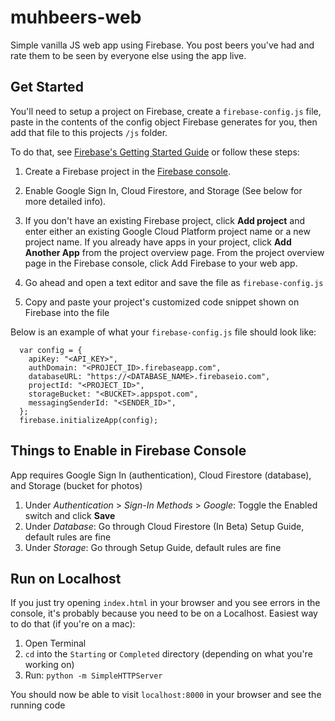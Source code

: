 
# muhbeers-web
 Simple vanilla JS web app using Firebase. You post beers you've had and rate them to be seen by everyone else using the app live.


## Get Started
You'll need to setup a project on Firebase, create a `firebase-config.js` file, paste in the contents of the config object Firebase generates for you, then add that file to this projects `/js` folder.

To do that, see [Firebase's Getting Started Guide](https://firebase.google.com/docs/web/setup) or follow these steps:

1) Create a Firebase project in the [Firebase console](https://console.firebase.google.com/).

2) Enable Google Sign In, Cloud Firestore, and Storage (See below for more detailed info).

3) If you don't have an existing Firebase project, click **Add project** and enter either an existing Google Cloud Platform project name or a new project name.
If you already have apps in your project, click **Add Another App** from the project overview page.
From the project overview page in the Firebase console, click Add Firebase to your web app.

4) Go ahead and open a text editor and save the file as `firebase-config.js`

5) Copy and paste your project's customized code snippet shown on Firebase into the file

Below is an example of what your `firebase-config.js` file should look like:

```
  var config = {
    apiKey: "<API_KEY>",
    authDomain: "<PROJECT_ID>.firebaseapp.com",
    databaseURL: "https://<DATABASE_NAME>.firebaseio.com",
    projectId: "<PROJECT_ID>",
    storageBucket: "<BUCKET>.appspot.com",
    messagingSenderId: "<SENDER_ID>",
  };
  firebase.initializeApp(config);
  ```

## Things to Enable in Firebase Console
App requires Google Sign In (authentication), Cloud Firestore (database), and Storage (bucket for photos)

1) Under *Authentication* > *Sign-In Methods* > *Google*: Toggle the Enabled switch and click **Save**
2) Under *Database*: Go through Cloud Firestore (In Beta) Setup Guide, default rules are fine
3) Under *Storage*: Go through Setup Guide, default rules are fine

## Run on Localhost
If you just try opening `index.html` in your browser and you see errors in the console, it's probably because you need to be on a Localhost.
Easiest way to do that (if you're on a mac):
1) Open Terminal
2) `cd` into the `Starting` or `Completed` directory (depending on what you're working on)
3) Run: `python -m SimpleHTTPServer`

You should now be able to visit `localhost:8000` in your browser and see the running code
